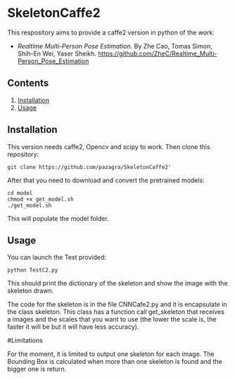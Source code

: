 # SkeletonCaffe2

This respository aims to provide a caffe2 version in python of the work:

- *Realtime Multi-Person Pose Estimation*. By Zhe Cao, Tomas Simon, Shih-En Wei, Yaser Sheikh. https://github.com/ZheC/Realtime_Multi-Person_Pose_Estimation

## Contents
1. [Installation](#installation)
2. [Usage](#usage)

## Installation

This version needs caffe2, Opencv and scipy to work. Then clone this repository:

```
git clone https://github.com/pazagra/SkeletonCaffe2'
```

After that you need to download and convert the pretrained models:
```
cd model
chmod +x get_model.sh
./get_model.sh
```

This will populate the model folder.

## Usage
You can launch the Test provided:

```
python TestC2.py
```
This should print the dictionary of the skeleton and show the image with the skeleton drawn.

The code for the skeleton is in the file CNNCafe2.py and it is encapsulate in the class skeleton. This class has a function call get_skeleton that receives a images and the scales that you want to use (the lower the scale is, the faster it will be but it will have less accuracy).

#Limitations

For the moment, it is limited to output one skeleton for each image. The Bounding Box is calculated when more than one skeleton is found and the bigger one is return.
